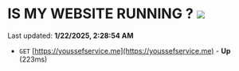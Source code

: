 # IS MY WEBSITE RUNNING ? [![](https://img.shields.io/static/v1?label=Sponsor&message=%E2%9D%A4&logo=GitHub&color=%23fe8e86)](https://github.com/sponsors/Youssef-Lehmam)

Last updated: **1/22/2025, 2:28:54 AM**

- `GET` [https://youssefservice.me](https://youssefservice.me) - **Up** (223ms)

